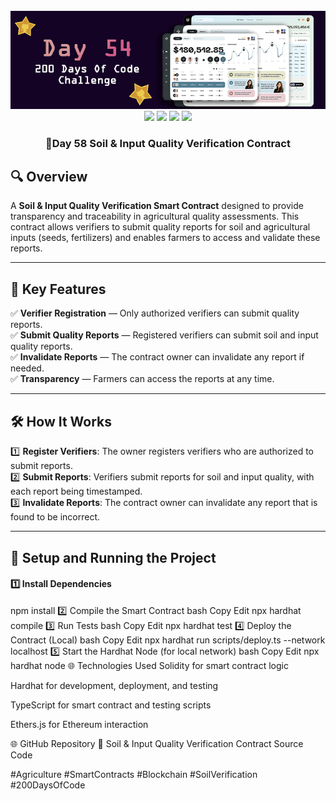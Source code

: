 <div align="center">
  <br />
  <img src="https://github.com/iamjohncaleb/200-Days-Of-Code-Challenge/blob/main/Thumbnails/the%20Day%2054.jpg" alt="Project Banner">

  <div>
    <img src="https://img.shields.io/badge/Built%20With-Hardhat-blue" />
    <img src="https://img.shields.io/badge/Solidity-0.8.21-purple" />
    <img src="https://img.shields.io/badge/Tests-Chai%20%26%20Waffle-green" />
    <img src="https://img.shields.io/badge/Network-Localhost-orange" />
  </div>

  <h3 align="center">📅Day 58 Soil & Input Quality Verification Contract</h3>
</div>

## 🔍 **Overview**

A **Soil & Input Quality Verification Smart Contract** designed to provide transparency and traceability in agricultural quality assessments. This contract allows verifiers to submit quality reports for soil and agricultural inputs (seeds, fertilizers) and enables farmers to access and validate these reports.

---

## 📜 **Key Features**

✅ **Verifier Registration** — Only authorized verifiers can submit quality reports.  
✅ **Submit Quality Reports** — Registered verifiers can submit soil and input quality reports.  
✅ **Invalidate Reports** — The contract owner can invalidate any report if needed.  
✅ **Transparency** — Farmers can access the reports at any time.

---

## 🛠️ **How It Works**

1️⃣ **Register Verifiers**: The owner registers verifiers who are authorized to submit reports.  
2️⃣ **Submit Reports**: Verifiers submit reports for soil and input quality, with each report being timestamped.  
3️⃣ **Invalidate Reports**: The contract owner can invalidate any report that is found to be incorrect.

---

## 🚀 **Setup and Running the Project**

#### **1️⃣ Install Dependencies**

npm install
2️⃣ Compile the Smart Contract
bash
Copy
Edit
npx hardhat compile
3️⃣ Run Tests
bash
Copy
Edit
npx hardhat test
4️⃣ Deploy the Contract (Local)
bash
Copy
Edit
npx hardhat run scripts/deploy.ts --network localhost
5️⃣ Start the Hardhat Node (for local network)
bash
Copy
Edit
npx hardhat node
🌐 Technologies Used
Solidity for smart contract logic

Hardhat for development, deployment, and testing

TypeScript for smart contract and testing scripts

Ethers.js for Ethereum interaction

🌐 GitHub Repository
🔗 Soil & Input Quality Verification Contract Source Code

#Agriculture #SmartContracts #Blockchain #SoilVerification #200DaysOfCode